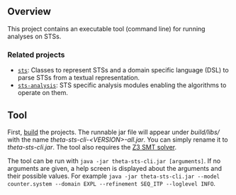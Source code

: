 ## Overview

This project contains an executable tool (command line) for running analyses on STSs.

### Related projects

* [`sts`](../sts/README.md): Classes to represent STSs and a domain specific language (DSL) to parse STSs from a textual representation.
* [`sts-analysis`](../sts-analysis/README.md): STS specific analysis modules enabling the algorithms to operate on them.

## Tool

First, [build](../../doc/Build.md) the projects.
The runnable jar file will appear under _build/libs/_ with the name _theta-sts-cli-\<VERSION\>-all.jar_.
You can simply rename it to _theta-sts-cli.jar_.
The tool also requires the [Z3 SMT solver](../../doc/Build.md).

The tool can be run with `java -jar theta-sts-cli.jar [arguments]`.
If no arguments are given, a help screen is displayed about the arguments and their possible values.
For example `java -jar theta-sts-cli.jar --model counter.system --domain EXPL --refinement SEQ_ITP --loglevel INFO`.